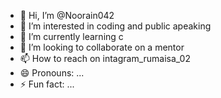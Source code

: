- 👋 Hi, I’m @Noorain042
- 👀 I’m interested in coding and public apeaking
- 🌱 I’m currently learning c 
- 💞️ I’m looking to collaborate on a mentor 
- 📫 How to reach on intagram_rumaisa_02
- 😄 Pronouns: ... 
- ⚡ Fun fact: ...

<!---
Noorain042/Noorain042 is a ✨ special ✨ repository because its `README.md` (this file) appears on your GitHub profile.
You can click the Preview link to take a look at your changes.
--->
